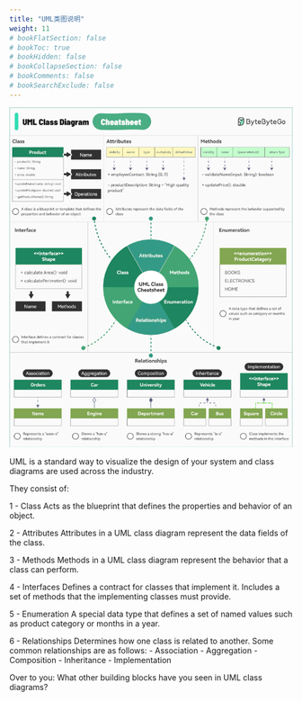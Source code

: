 ```yaml
---
title: "UML类图说明"
weight: 11
# bookFlatSection: false
# bookToc: true
# bookHidden: false
# bookCollapseSection: false
# bookComments: false
# bookSearchExclude: false
---
```


![uml-class-diagrams](/img/code/theory/uml-class-diagrams.gif)

UML is a standard way to visualize the design of your system and class diagrams are used across the industry. 

They consist of: 

1 - Class 
Acts as the blueprint that defines the properties and behavior of an object. 

2 - Attributes 
Attributes in a UML class diagram represent the data fields of the class. 

3 - Methods 
Methods in a UML class diagram represent the behavior that a class can perform. 

4 - Interfaces 
Defines a contract for classes that implement it. Includes a set of methods that the implementing classes must provide. 

5 - Enumeration 
A special data type that defines a set of named values such as product category or months in a year. 

6 - Relationships 
Determines how one class is related to another. Some common relationships are as follows: 
\- Association 
\- Aggregation 
\- Composition 
\- Inheritance 
\- Implementation 

Over to you: What other building blocks have you seen in UML class diagrams? 